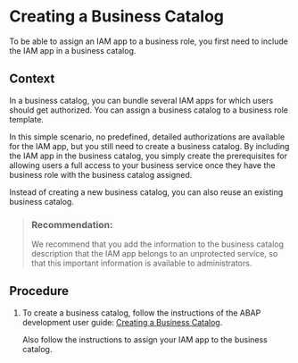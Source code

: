 <!-- loio42c6a55947fe4bc89bd63b0f50b54c8a -->

# Creating a Business Catalog

To be able to assign an IAM app to a business role, you first need to include the IAM app in a business catalog.



## Context

In a business catalog, you can bundle several IAM apps for which users should get authorized. You can assign a business catalog to a business role template.

In this simple scenario, no predefined, detailed authorizations are available for the IAM app, but you still need to create a business catalog. By including the IAM app in the business catalog, you simply create the prerequisites for allowing users a full access to your business service once they have the business role with the business catalog assigned.

Instead of creating a new business catalog, you can also reuse an existing business catalog.

> ### Recommendation:  
> We recommend that you add the information to the business catalog description that the IAM app belongs to an unprotected service, so that this important information is available to administrators.



<a name="loio42c6a55947fe4bc89bd63b0f50b54c8a__steps_pjb_hfz_ylb"/>

## Procedure

1.  To create a business catalog, follow the instructions of the ABAP development user guide: [Creating a Business Catalog](https://help.sap.com/viewer/5371047f1273405bb46725a417f95433/Cloud/en-US/7e918e7975f542bdb2c9ae9105dccaba.html).

    Also follow the instructions to assign your IAM app to the business catalog.


